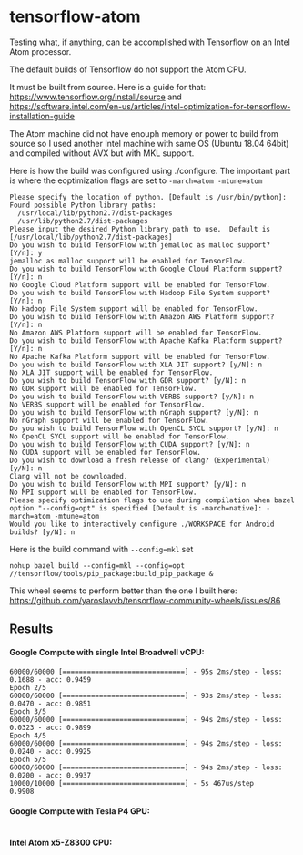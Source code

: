 # tensorflow-atom
Testing what, if anything, can be accomplished with Tensorflow on an Intel Atom processor.

The default builds of Tensorflow do not support the Atom CPU.

It must be built from source. Here is a guide for that: https://www.tensorflow.org/install/source and https://software.intel.com/en-us/articles/intel-optimization-for-tensorflow-installation-guide

The Atom machine did not have enouph memory or power to build from source so I used another Intel machine with same OS (Ubuntu 18.04 64bit) and compiled without AVX but with MKL support.

Here is how the build was configured using ./configure. The important part is where the eoptimization flags are set to `-march=atom -mtune=atom` 

```
Please specify the location of python. [Default is /usr/bin/python]: 
Found possible Python library paths:
  /usr/local/lib/python2.7/dist-packages
  /usr/lib/python2.7/dist-packages
Please input the desired Python library path to use.  Default is [/usr/local/lib/python2.7/dist-packages]
Do you wish to build TensorFlow with jemalloc as malloc support? [Y/n]: y
jemalloc as malloc support will be enabled for TensorFlow.
Do you wish to build TensorFlow with Google Cloud Platform support? [Y/n]: n
No Google Cloud Platform support will be enabled for TensorFlow.
Do you wish to build TensorFlow with Hadoop File System support? [Y/n]: n
No Hadoop File System support will be enabled for TensorFlow.
Do you wish to build TensorFlow with Amazon AWS Platform support? [Y/n]: n
No Amazon AWS Platform support will be enabled for TensorFlow.
Do you wish to build TensorFlow with Apache Kafka Platform support? [Y/n]: n
No Apache Kafka Platform support will be enabled for TensorFlow.
Do you wish to build TensorFlow with XLA JIT support? [y/N]: n
No XLA JIT support will be enabled for TensorFlow.
Do you wish to build TensorFlow with GDR support? [y/N]: n
No GDR support will be enabled for TensorFlow.
Do you wish to build TensorFlow with VERBS support? [y/N]: n
No VERBS support will be enabled for TensorFlow.
Do you wish to build TensorFlow with nGraph support? [y/N]: n
No nGraph support will be enabled for TensorFlow.
Do you wish to build TensorFlow with OpenCL SYCL support? [y/N]: n
No OpenCL SYCL support will be enabled for TensorFlow.
Do you wish to build TensorFlow with CUDA support? [y/N]: n
No CUDA support will be enabled for TensorFlow.
Do you wish to download a fresh release of clang? (Experimental) [y/N]: n
Clang will not be downloaded.
Do you wish to build TensorFlow with MPI support? [y/N]: n
No MPI support will be enabled for TensorFlow.
Please specify optimization flags to use during compilation when bazel option "--config=opt" is specified [Default is -march=native]: -march=atom -mtune=atom
Would you like to interactively configure ./WORKSPACE for Android builds? [y/N]: n
```
Here is the build command with `--config=mkl` set

```
nohup bazel build --config=mkl --config=opt //tensorflow/tools/pip_package:build_pip_package &
```

This wheel seems to perform better than the one I built here:
https://github.com/yaroslavvb/tensorflow-community-wheels/issues/86

## Results

#### Google Compute with single Intel Broadwell vCPU:

```
60000/60000 [==============================] - 95s 2ms/step - loss: 0.1688 - acc: 0.9459
Epoch 2/5
60000/60000 [==============================] - 93s 2ms/step - loss: 0.0470 - acc: 0.9851
Epoch 3/5
60000/60000 [==============================] - 94s 2ms/step - loss: 0.0323 - acc: 0.9899
Epoch 4/5
60000/60000 [==============================] - 94s 2ms/step - loss: 0.0240 - acc: 0.9925
Epoch 5/5
60000/60000 [==============================] - 94s 2ms/step - loss: 0.0200 - acc: 0.9937
10000/10000 [==============================] - 5s 467us/step
0.9908
```

#### Google Compute with Tesla P4 GPU:

```

```

#### Intel Atom x5-Z8300 CPU:

```

```
